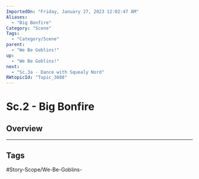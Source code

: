 ```yaml
---
ImportedOn: "Friday, January 27, 2023 12:02:47 AM"
Aliases:
  - "Big Bonfire"
Category: "Scene"
Tags:
  - "Category/Scene"
parent:
  - "We Be Goblins!"
up:
  - "We Be Goblins!"
next:
  - "Sc.3a - Dance with Squealy Nord"
RWtopicId: "Topic_3888"
---
```

# Sc.2 - Big Bonfire
## Overview

---
## Tags
#Story-Scope/We-Be-Goblins-

